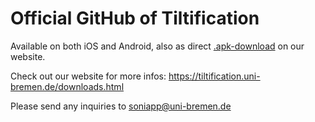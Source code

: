# Official GitHub of Tiltification

Available on both iOS and Android, also as direct [.apk-download](https://tiltification.uni-bremen.de/downloads.html) on our website.

Check out our website for more infos: <https://tiltification.uni-bremen.de/downloads.html>

Please send any inquiries to [soniapp@uni-bremen.de](mailto:soniapp@uni-bremen.de)

<!---
Tiltification/Tiltification is a ✨ special ✨ repository because its `README.md` (this file) appears on your GitHub profile.
You can click the Preview link to take a look at your changes.
--->

